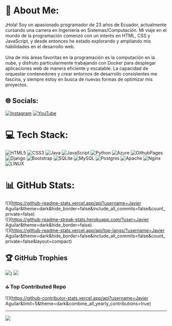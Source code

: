 # 💫 About Me:
¡Hola! Soy un apasionado programador de 23 años de Ecuador, actualmente cursando una carrera en Ingeniería en Sistemas/Computación. Mi viaje en el mundo de la programación comenzó con un interés en HTML, CSS y JavaScript, y desde entonces he estado explorando y ampliando mis habilidades en el desarrollo web.<br><br>Una de mis áreas favoritas en la programación es la computación en la nube, y disfruto particularmente trabajando con Docker para desplegar aplicaciones web de manera eficiente y escalable. La capacidad de orquestar contenedores y crear entornos de desarrollo consistentes me fascina, y siempre estoy en busca de nuevas formas de optimizar mis proyectos.


## 🌐 Socials:
[![Instagram](https://img.shields.io/badge/Instagram-%23E4405F.svg?logo=Instagram&logoColor=white)](https://instagram.com/javieriaa0777) [![YouTube](https://img.shields.io/badge/YouTube-%23FF0000.svg?logo=YouTube&logoColor=white)](https://youtube.com/@UCrj0PuD57vlLEnhPiLYkWTw) 

# 💻 Tech Stack:
![HTML5](https://img.shields.io/badge/html5-%23E34F26.svg?style=for-the-badge&logo=html5&logoColor=white) ![CSS3](https://img.shields.io/badge/css3-%231572B6.svg?style=for-the-badge&logo=css3&logoColor=white) ![Java](https://img.shields.io/badge/java-%23ED8B00.svg?style=for-the-badge&logo=openjdk&logoColor=white) ![JavaScript](https://img.shields.io/badge/javascript-%23323330.svg?style=for-the-badge&logo=javascript&logoColor=%23F7DF1E) ![Python](https://img.shields.io/badge/python-3670A0?style=for-the-badge&logo=python&logoColor=ffdd54) ![Azure](https://img.shields.io/badge/azure-%230072C6.svg?style=for-the-badge&logo=microsoftazure&logoColor=white) ![GithubPages](https://img.shields.io/badge/github%20pages-121013?style=for-the-badge&logo=github&logoColor=white) ![Django](https://img.shields.io/badge/django-%23092E20.svg?style=for-the-badge&logo=django&logoColor=white) ![Bootstrap](https://img.shields.io/badge/bootstrap-%238511FA.svg?style=for-the-badge&logo=bootstrap&logoColor=white) ![SQLite](https://img.shields.io/badge/sqlite-%2307405e.svg?style=for-the-badge&logo=sqlite&logoColor=white) ![MySQL](https://img.shields.io/badge/mysql-%2300000f.svg?style=for-the-badge&logo=mysql&logoColor=white) ![Postgres](https://img.shields.io/badge/postgres-%23316192.svg?style=for-the-badge&logo=postgresql&logoColor=white) ![Apache](https://img.shields.io/badge/apache-%23D42029.svg?style=for-the-badge&logo=apache&logoColor=white) ![Nginx](https://img.shields.io/badge/nginx-%23009639.svg?style=for-the-badge&logo=nginx&logoColor=white) ![LINUX](https://img.shields.io/badge/Linux-FCC624?style=for-the-badge&logo=linux&logoColor=black)
# 📊 GitHub Stats:
![](https://github-readme-stats.vercel.app/api?username=Javier Aguilar&theme=dark&hide_border=false&include_all_commits=false&count_private=false)<br/>
![](https://github-readme-streak-stats.herokuapp.com/?user=Javier Aguilar&theme=dark&hide_border=false)<br/>
![](https://github-readme-stats.vercel.app/api/top-langs/?username=Javier Aguilar&theme=dark&hide_border=false&include_all_commits=false&count_private=false&layout=compact)

## 🏆 GitHub Trophies
![]([https://github-profile-trophy.vercel.app/?username=Javier](https://github-profile-trophy.vercel.app/?username=Javier)))
[![](https://visitcount.itsvg.in/api?id=Javish&label=Vistas&color=6&icon=0&pretty=true)](https://visitcount.itsvg.in)

### 🔝 Top Contributed Repo
![](https://github-contributor-stats.vercel.app/api?username=Javier Aguilar&limit=5&theme=dark&combine_all_yearly_contributions=true)

---
<a href="https://visitcount.itsvg.in">
  <img src="https://visitcount.itsvg.in/api?id=Javier&label=&color=1&icon=1&pretty=false" />
</a>

<!-- Proudly created with GPRM ( https://gprm.itsvg.in ) -->
